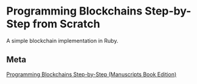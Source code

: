 # Programming Blockchains Step-by-Step from Scratch

A simple blockchain implementation in Ruby.

## Meta

[Programming Blockchains Step-by-Step (Manuscripts Book Edition)](https://github.com/yukimotopress/programming-blockchains-step-by-step)
